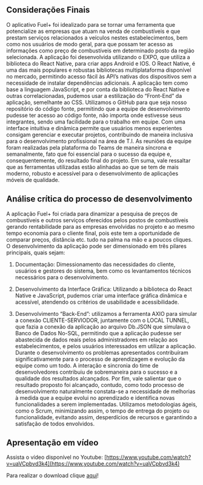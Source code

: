 ## Considerações Finais

O aplicativo Fuel+ foi idealizado para se tornar uma ferramenta que potencialize as empresas que atuam na venda de combustíveis e que prestam serviços relacionados a veículos nestes estabelecimentos, bem como nos usuários de modo geral, para que possam ter acesso as informações como preço de combustíveis em determinado posto da região selecionada.
A aplicação foi desenvolvida utilizando o EXPO, que utiliza a biblioteca do React Native, para criar apps Android e IOS. O React Native, é uma das mais populares e robustas bibliotecas multiplataforma disponível no mercado, permitindo acesso fácil às API’s nativas dos dispositivos sem a necessidade de instalar dependências adicionais.
A aplicação tem como base a linguagem JavaScript, e por conta da biblioteca do React Native e outras correlacionadas, pudemos usar a estilização do “Front-End” da aplicação, semelhante ao CSS.
Utilizamos o GitHub para que seja nosso repositório do código fonte, permitindo que a equipe de desenvolvimento pudesse ter acesso ao código fonte, não importa onde estivesse seus integrantes, sendo uma facilidade para o trabalho em equipe. Com uma interface intuitiva e dinâmica permite que usuários menos experientes consigam gerenciar e executar projetos, contribuindo de maneira inclusiva para o desenvolvimento profissional na área de T.I.
As reuniões da equipe foram realizadas pela plataforma do Teams de maneira síncrona e semanalmente, fato que foi essencial para o sucesso da equipe e, consequentemente, do resultado final do projeto.
Em suma, vale ressaltar que as ferramentas utilizadas estão alinhadas ao que se tem de mais moderno, robusto e acessível para o desenvolvimento de aplicações móveis de qualidade.

## Análise crítica do processo de desenvolvimento

A aplicação Fuel+ foi criada para dinamizar a pesquisa de preços de combustíveis e outros serviços oferecidos pelos postos de combustíveis gerando rentabilidade para as empresas envolvidas no projeto e ao mesmo tempo economia para o cliente final, pois este tem a oportunidade de comparar preços, distância etc. tudo na palma na mão e a poucos cliques.
O desenvolvimento da aplicação pode ser dimensionado em três pilares principais, quais sejam:

1. Documentação: Dimessionamento das necessidades do cliente, usuários e gestores do sistema, bem como os levantamentos técnicos necessários para o desenvolvimento.

2. Desenvolvimento da Interface Gráfica: Utilizando a biblioteca do React Native e JavaScript, pudemos criar uma interface gráfica dinâmica e acessível, atendendo os critérios de usabilidade e acessibilidade.

3. Desenvolvimento “Back-End”: utilizamos a ferramenta AXIO para simular a conexão CLIENTE-SERVIODOR, juntamente com o LOCAL TUNNEL, que fazia a conexão da aplicação ao arquivo Db.JSON que simulava o Banco de Dados No-SQL, permitindo que a aplicação pudesse ser abastecida de dados reais pelos administradores em relação aos estabelecimentos, e pelos usuários interessados em utilizar a aplicação.
   Durante o desenvolvimento os problemas apresentados contribuíram significativamente para o processo de aprendizagem e evolução da equipe como um todo. A interação e sincronia do time de desenvolvedores contribuiu de sobremaneira para o sucesso e a qualidade dos resultados alcançados.
   Por fim, vale salientar que o resultado proposto foi alcançado, contudo, como todo processo de desenvolvimento naturalmente constata-se a necessidade de melhorias à medida que a equipe evolui no aprendizado e identifica novas funcionalidades a serem implementadas. Utilizamos metodologias ágeis, como o Scrum, minimizando assim, o tempo de entrega do projeto ou funcionalidade, evitando assim, desperdícios de recursos e garantindo a satisfação de todos envolvidos.

## Apresentação em vídeo
Assista o vídeo disponível no Youtube: [https://www.youtube.com/watch?v=uaVCpbvd3k4](https://www.youtube.com/watch?v=uaVCpbvd3k4)

Para realizar o download clique [aqui](fuel-plus-video.mp4)!
